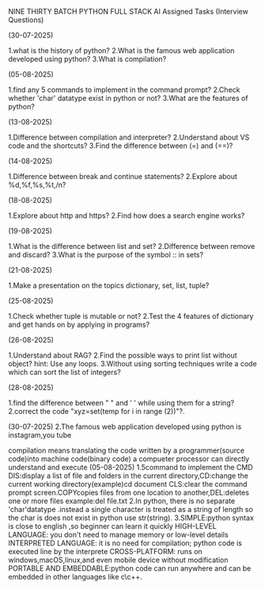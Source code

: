 NINE THIRTY BATCH PYTHON FULL STACK AI 
Assigned Tasks (Interview Questions)

(30-07-2025)

1.what is the history of python?
2.What is the famous web application developed using python?
3.What is compilation?

(05-08-2025)

1.find any 5 commands to implement in the command prompt?
2.Check whether 'char' datatype exist in python or not?
3.What are the features of python?

(13-08-2025)

1.Difference between compilation and interpreter?
2.Understand about VS code and the shortcuts?
3.Find the difference between (=) and (==)?

(14-08-2025)

1.Difference between break and continue statements?
2.Explore about %d,%f,%s,%t,/n?

(18-08-2025)

1.Explore about http and https? 
2.Find how does a search engine works?

(19-08-2025)

1.What is the difference between list and set?
2.Difference between remove and discard?
3.What is the purpose of the symbol :: in sets?

(21-08-2025)

1.Make a presentation on the topics dictionary, set, list, tuple?

(25-08-2025)

1.Check whether tuple is mutable or not?
2.Test the 4 features of dictionary and get hands on by applying in programs?

(26-08-2025)

1.Understand about RAG?
2.Find the possible ways to print list without object? hint: Use any loops.
3.Without using sorting techniques write a code which can sort the list of integers?

(28-08-2025)

1.find the difference between " " and ' ' while using them for a string?
2.correct the code "xyz=set(temp for i in range (2))"?.

(30-07-2025)
2.The famous web application developed using python is instagram,you tube

compilation means translating the code written by a programmer(source code)into machine code(binary code)
a compueter processor can directly understand and execute
(05-08-2025)
1.5command to implement the CMD
DIS:display a list of file and folders in the current directory,CD:change the current working directory(example)cd document
CLS:clear the command prompt screen.COPYcopies files from one location to another,DEL:deletes one or more files example:del file.txt
2.In python, there is no separate 'char'datatype .instead a single character is treated as a string of length so the char is does 
not exist in python use str(string).
3.SIMPLE:python syntax is close to english ,so beginner can learn it quickly
HIGH-LEVEL LANGUAGE: you don't need to manage memory or low-level details
INTERPRETED LANGUAGE: it is no need for compilation; python code is executed line by the interprete
CROSS-PLATFORM: runs on windows,macOS,linux,and even mobile device without modification
PORTABLE AND EMBEDDABLE:python code can run anywhere and can be embedded in other languages like c\c++.

